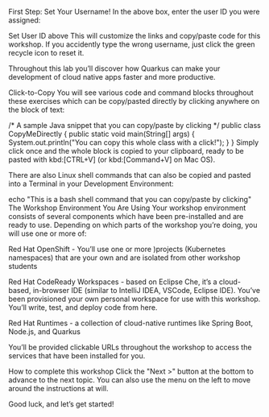 First Step: Set Your Username!
In the above box, enter the user ID you were assigned:

Set User ID above
This will customize the links and copy/paste code for this workshop. If you accidently type the wrong username, just click the green recycle icon to reset it.

Throughout this lab you’ll discover how Quarkus can make your development of cloud native apps faster and more productive.

Click-to-Copy
You will see various code and command blocks throughout these exercises which can be copy/pasted directly by clicking anywhere on the block of text:

/* A sample Java snippet that you can copy/paste by clicking */
public class CopyMeDirectly {
    public static void main(String[] args) {
        System.out.println("You can copy this whole class with a click!");
    }
}
Simply click once and the whole block is copied to your clipboard, ready to be pasted with kbd:[CTRL+V] (or kbd:[Command+V] on Mac OS).

There are also Linux shell commands that can also be copied and pasted into a Terminal in your Development Environment:

echo "This is a bash shell command that you can copy/paste by clicking"
The Workshop Environment You Are Using
Your workshop environment consists of several components which have been pre-installed and are ready to use. Depending on which parts of the workshop you’re doing, you will use one or more of:

Red Hat OpenShift - You’ll use one or more )projects (Kubernetes namespaces) that are your own and are isolated from other workshop students

Red Hat CodeReady Workspaces - based on Eclipse Che, it’s a cloud-based, in-browser IDE (similar to IntelliJ IDEA, VSCode, Eclipse IDE). You’ve been provisioned your own personal workspace for use with this workshop. You’ll write, test, and deploy code from here.

Red Hat Runtimes - a collection of cloud-native runtimes like Spring Boot, Node.js, and Quarkus

You’ll be provided clickable URLs throughout the workshop to access the services that have been installed for you.

How to complete this workshop
Click the "Next >" button at the bottom to advance to the next topic. You can also use the menu on the left to move around the instructions at will.

Good luck, and let’s get started!
